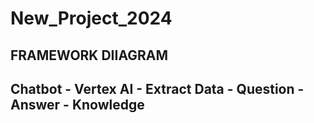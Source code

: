 # New_Project_2024
## FRAMEWORK DIIAGRAM
## Chatbot - Vertex AI - Extract Data - Question - Answer - Knowledge
